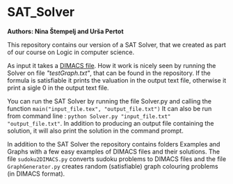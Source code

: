 # SAT_Solver
**Authors: Nina Štempelj and Urša Pertot**

This repository contains our version of a SAT Solver, that we created as part of our course on Logic in computer science.

As input it takes a [DIMACS file](http://people.sc.fsu.edu/~jburkardt/data/cnf/cnf.html). How it work is nicely seen by running the Solver on file _"testGraph.txt"_, that can be found in the repository.
If the formula is satisfiable it prints the valuation in the output text file, otherwise it print a sigle 0 in the output text file.

You can run the SAT Solver by running the file Solver.py and calling the function `main("input_file.tex", "output_file.txt")`
It can also be run from command line : `python Solver.py "input_file.txt" "output_file.txt"`. In addition to producing an output file containing the solution, it will also print the solution in the command prompt.

In addition to the SAT Solver the repository contains folders Examples and Graphs with a few easy examples of DIMACS files and their solutions. The file `sudoku2DIMACS.py` converts sudoku problems to DIMACS files and the file `GraphGenerator.py` creates random (satisfiable) graph colouring problems (in DIMACS format).
